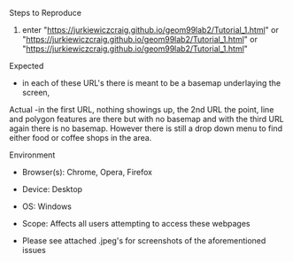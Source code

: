 Steps to Reproduce

1) enter "https://jurkiewiczcraig.github.io/geom99lab2/Tutorial_1.html" or "https://jurkiewiczcraig.github.io/geom99lab2/Tutorial_1.html"
   or "https://jurkiewiczcraig.github.io/geom99lab2/Tutorial_1.html"


Expected
- in each of these URL's there is meant to be a basemap underlaying the screen,

Actual
-in the first URL, nothing showings up, the 2nd URL the point, line and polygon features are there but with no basemap and with the third URL  again there is no basemap.  However there
is still a drop down menu to find either food or coffee shops in the area.

Environment
- Browser(s): Chrome, Opera, Firefox
- Device: Desktop
- OS: Windows

- Scope: Affects all users attempting to access these webpages

- Please see attached .jpeg's for screenshots of the aforementioned issues
